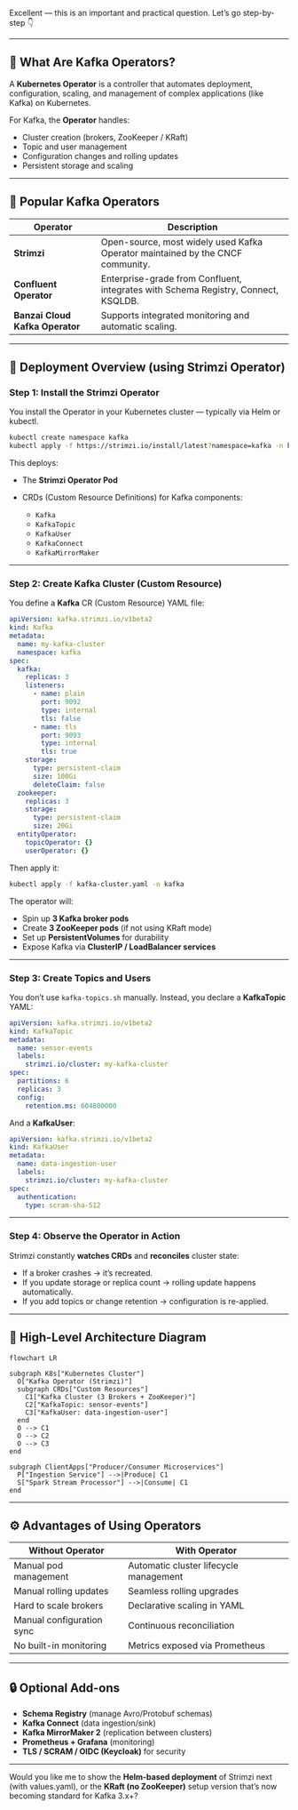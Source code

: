 Excellent — this is an important and practical question.
Let’s go step-by-step 👇

---

## 🧠 **What Are Kafka Operators?**

A **Kubernetes Operator** is a controller that automates deployment, configuration, scaling, and management of complex applications (like Kafka) on Kubernetes.

For Kafka, the **Operator** handles:

* Cluster creation (brokers, ZooKeeper / KRaft)
* Topic and user management
* Configuration changes and rolling updates
* Persistent storage and scaling

---

## 🧰 **Popular Kafka Operators**

| Operator                        | Description                                                                        |
| ------------------------------- | ---------------------------------------------------------------------------------- |
| **Strimzi**                     | Open-source, most widely used Kafka Operator maintained by the CNCF community.     |
| **Confluent Operator**          | Enterprise-grade from Confluent, integrates with Schema Registry, Connect, KSQLDB. |
| **Banzai Cloud Kafka Operator** | Supports integrated monitoring and automatic scaling.                              |

---

## 🚀 **Deployment Overview (using Strimzi Operator)**

### **Step 1: Install the Strimzi Operator**

You install the Operator in your Kubernetes cluster — typically via Helm or kubectl.

```bash
kubectl create namespace kafka
kubectl apply -f https://strimzi.io/install/latest?namespace=kafka -n kafka
```

This deploys:

* The **Strimzi Operator Pod**
* CRDs (Custom Resource Definitions) for Kafka components:

  * `Kafka`
  * `KafkaTopic`
  * `KafkaUser`
  * `KafkaConnect`
  * `KafkaMirrorMaker`

---

### **Step 2: Create Kafka Cluster (Custom Resource)**

You define a **Kafka** CR (Custom Resource) YAML file:

```yaml
apiVersion: kafka.strimzi.io/v1beta2
kind: Kafka
metadata:
  name: my-kafka-cluster
  namespace: kafka
spec:
  kafka:
    replicas: 3
    listeners:
      - name: plain
        port: 9092
        type: internal
        tls: false
      - name: tls
        port: 9093
        type: internal
        tls: true
    storage:
      type: persistent-claim
      size: 100Gi
      deleteClaim: false
  zookeeper:
    replicas: 3
    storage:
      type: persistent-claim
      size: 20Gi
  entityOperator:
    topicOperator: {}
    userOperator: {}
```

Then apply it:

```bash
kubectl apply -f kafka-cluster.yaml -n kafka
```

The operator will:

* Spin up **3 Kafka broker pods**
* Create **3 ZooKeeper pods** (if not using KRaft mode)
* Set up **PersistentVolumes** for durability
* Expose Kafka via **ClusterIP / LoadBalancer services**

---

### **Step 3: Create Topics and Users**

You don’t use `kafka-topics.sh` manually.
Instead, you declare a **KafkaTopic** YAML:

```yaml
apiVersion: kafka.strimzi.io/v1beta2
kind: KafkaTopic
metadata:
  name: sensor-events
  labels:
    strimzi.io/cluster: my-kafka-cluster
spec:
  partitions: 6
  replicas: 3
  config:
    retention.ms: 604800000
```

And a **KafkaUser**:

```yaml
apiVersion: kafka.strimzi.io/v1beta2
kind: KafkaUser
metadata:
  name: data-ingestion-user
  labels:
    strimzi.io/cluster: my-kafka-cluster
spec:
  authentication:
    type: scram-sha-512
```

---

### **Step 4: Observe the Operator in Action**

Strimzi constantly **watches CRDs** and **reconciles** cluster state:

* If a broker crashes → it’s recreated.
* If you update storage or replica count → rolling update happens automatically.
* If you add topics or change retention → configuration is re-applied.

---

## 🧩 **High-Level Architecture Diagram**

```mermaid
flowchart LR

subgraph K8s["Kubernetes Cluster"]
  O["Kafka Operator (Strimzi)"]
  subgraph CRDs["Custom Resources"]
    C1["Kafka Cluster (3 Brokers + ZooKeeper)"]
    C2["KafkaTopic: sensor-events"]
    C3["KafkaUser: data-ingestion-user"]
  end
  O --> C1
  O --> C2
  O --> C3
end

subgraph ClientApps["Producer/Consumer Microservices"]
  P["Ingestion Service"] -->|Produce| C1
  S["Spark Stream Processor"] -->|Consume| C1
end
```

---

## ⚙️ **Advantages of Using Operators**

| Without Operator          | With Operator                          |
| ------------------------- | -------------------------------------- |
| Manual pod management     | Automatic cluster lifecycle management |
| Manual rolling updates    | Seamless rolling upgrades              |
| Hard to scale brokers     | Declarative scaling in YAML            |
| Manual configuration sync | Continuous reconciliation              |
| No built-in monitoring    | Metrics exposed via Prometheus         |

---

## 🔒 **Optional Add-ons**

* **Schema Registry** (manage Avro/Protobuf schemas)
* **Kafka Connect** (data ingestion/sink)
* **Kafka MirrorMaker 2** (replication between clusters)
* **Prometheus + Grafana** (monitoring)
* **TLS / SCRAM / OIDC (Keycloak)** for security

---

Would you like me to show the **Helm-based deployment** of Strimzi next (with values.yaml), or the **KRaft (no ZooKeeper)** setup version that’s now becoming standard for Kafka 3.x+?
